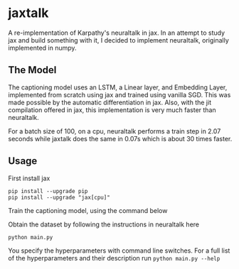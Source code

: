 # jaxtalk
A re-implementation of Karpathy's neuraltalk in jax. In an attempt to study jax and build something with it, I decided to implement neuraltalk, originally implemented in numpy. 

## The Model
The captioning model uses an LSTM, a Linear layer, and Embedding Layer, implemented from scratch using jax and trained using vanilla SGD. This was made possible by the automatic differentiation in jax. Also, with the jit compilation offered in jax, this implementation is very much faster than neuraltalk. 

For a batch size of 100, on a cpu, neuraltalk performs a train step in 2.07 seconds while jaxtalk does the same in 0.07s which is about 30 times faster.

## Usage
First install jax
```
pip install --upgrade pip
pip install --upgrade "jax[cpu]"
```
Train the captioning model, using the command below

Obtain the dataset by following the instructions in neuraltalk here

`python main.py`

You specify the hyperparameters with command line switches. For a full list of the hyperparameters and their description run `python main.py --help`








